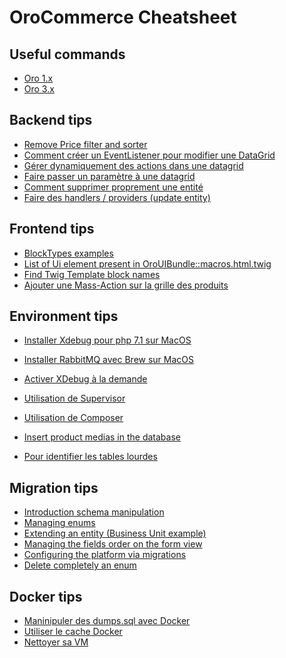 OroCommerce Cheatsheet
======================

Useful commands
-------------------------

* [Oro 1.x](command/oro1.md)
* [Oro 3.x](command/oro3.md)

Backend tips
------------

* [Remove Price filter and sorter](backend/remove-price-filter.md)
* [Comment créer un EventListener pour modifier une DataGrid](backend/event-listener-datagrid.md)
* [Gérer dynamiquement des actions dans une datagrid](backend/dynamic-action-datagrid.md)
* [Faire passer un paramètre à une datagrid](backend/pass-param-to-datagrid.md)
* [Comment supprimer proprement une entité](backend/delete-entity.md)
* [Faire des handlers / providers (update entity)](backend/handler-provider-update.md)


Frontend tips
------------

* [BlockTypes examples](frontend/BlockTypes.md)
* [List of Ui element present in OroUIBundle::macros.html.twig](frontend/ElementList.md)
* [Find Twig Template block names](frontend/findblockname.md)
* [Ajouter une Mass-Action sur la grille des produits](frontend/mass-actions.md)

Environment tips
------------

* [Installer Xdebug pour php 7.1 sur MacOS](environment/installer-xdebug-php71.md)
* [Installer RabbitMQ avec Brew sur MacOS](environment/installer-rabbitmq-brew.md)
* [Activer XDebug à la demande](environment/avoir-xdebug-a-la-demande.md)

* [Utilisation de Supervisor](supervisor/supervisor.md)

* [Utilisation de Composer](environment/composer-tips.md)

* [Insert product medias in the database](postgresql/insert-medias.md)
* [Pour identifier les tables lourdes](postgresql/sql-tips.md)


Migration tips
------------

* [Introduction schema manipulation](migrations/introduction.md)
* [Managing enums](migrations/enum.md)
* [Extending an entity (Business Unit example)](migrations/businessUnit.md)
* [Managing the fields order on the form view](migrations/view.md)
* [Configuring the platform via migrations](migrations/configuration.md)
* [Delete completely an enum](migrations/delete-completely-an-enum.md)


Docker tips
------------
* [Maninipuler des dumps.sql avec Docker](docker/dump-sql-docker.md)
* [Utiliser le cache Docker](docker/use-cache.md)
* [Nettoyer sa VM](docker/clean-vm.md)
